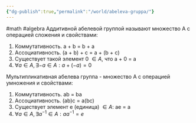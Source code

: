 ```yaml
---
{"dg-publish":true,"permalink":"/world/abeleva-gruppa/"}
---
```


#math #algebra
Аддитивной абелевой группой называют множество А с операцией сложения и свойствами:
1. Коммутативность. a + b = b + a
2. Ассоциативность. (a + b) + c = a + (b + c)
3. Существует такой элемент 0 $\in A$, что a + 0 = a
4. $\forall a \in A, \exists -a \in A: a + (-a) = 0$

Мультипликативная абелева группа -  множество A с операцией умножения и свойствами:
1. Коммутативность. ab = ba
2. Ассоциативность. (ab)c = a(bc)
3. Существует элемент e (единица) $\in A$: ae = a
4. $\forall a \in A, \exists a^{-1} \in A: aa^{-1} = e$

